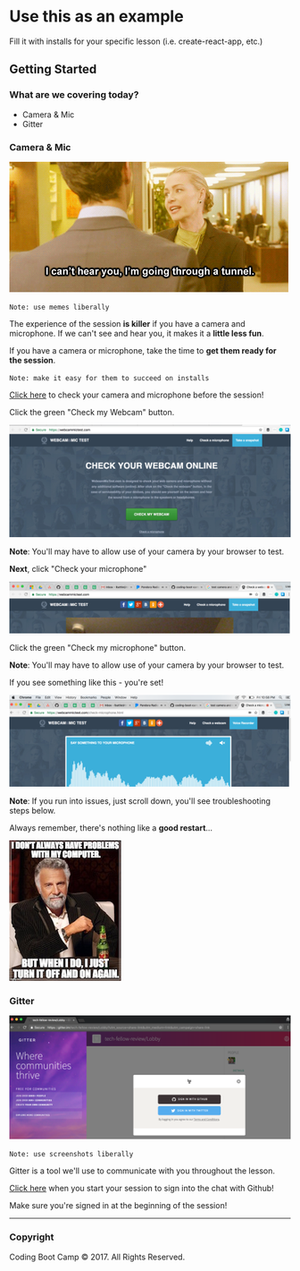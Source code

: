 # Use this as an example

Fill it with installs for your specific lesson (i.e. create-react-app, etc.)

## Getting Started

### What are we covering today?

* Camera & Mic
* Gitter

### Camera & Mic

![cannotHear](Images/cannotHear.gif)

`Note: use memes liberally`

The experience of the session __is killer__ if you have a camera and microphone. If we can't see and hear you, it makes it a __little less fun__.

If you have a camera or microphone, take the time to __get them ready for the session__.

`Note: make it easy for them to succeed on installs`

[Click here](https://webcammictest.com/) to check your camera and microphone before the session!

Click the green "Check my Webcam" button.

![checkWebCam](Images/checkWebcam.png)

__Note__: You'll may have to allow use of your camera by your browser to test.

__Next__, click "Check your microphone"

![checkMic](Images/checkMic.png)

Click the green "Check my microphone" button.

__Note__: You'll may have to allow use of your camera by your browser to test.

If you see something like this - you're set!

![micSound](Images/micSound.png)

__Note__: If you run into issues, just scroll down, you'll see troubleshooting steps below.

Always remember, there's nothing like a __good restart__...

![restartGif](Images/restartGif.jpg)

### Gitter

![gitter](Images/gitter.png)

`Note: use screenshots liberally`

Gitter is a tool we'll use to communicate with you throughout the lesson.

[Click here](https://www.google.com) when you start your session to sign into the chat with Github!

Make sure you're signed in at the beginning of the session!

- - -

### Copyright

Coding Boot Camp © 2017. All Rights Reserved.